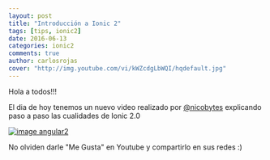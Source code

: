 ```yaml
---
layout: post
title: "Introducción a Ionic 2"
tags: [tips, ionic2]
date: 2016-06-13
categories: ionic2
comments: true
author: carlosrojas
cover: "http://img.youtube.com/vi/kWZcdgLbWQI/hqdefault.jpg"
---
```


Hola a todos!!! 

El dia de hoy tenemos un nuevo video realizado por [@nicobytes](http://www.nicobytes.com) explicando paso a paso las cualidades de Ionic 2.0

<a href="https://www.youtube.com/watch?v=kWZcdgLbWQI" target="_blank"><img src="http://img.youtube.com/vi/kWZcdgLbWQI/hqdefault.jpg" class="img-responsive" alt="image angular2"/></a>

No olviden darle "Me Gusta" en Youtube y compartirlo en sus redes :)